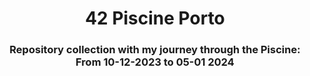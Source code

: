 <div align="center">

# 42 Piscine Porto

</div>


<div align= "center">

### Repository collection with my journey through the Piscine: <br> __From 10-12-2023 to 05-01 2024__

</div>
